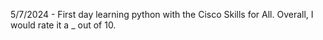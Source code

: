 5/7/2024 - First day learning python with the Cisco Skills for All. Overall, I would rate it a _ out of 10. 
